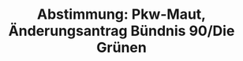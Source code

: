 ---
abstimmung:
  abstimmung: 2
  bundestagssitzung: 98
  legislaturperiode: 18
categories:
- Verkehr
- Infrastruktur
- Finanzen
- Steuer
data:
- title: Abstimmungsergebnis 20150327_2-data.pdf
  url: /res/abstimmungsliste/20150327_2-data.pdf
- title: Abstimmungsergebnis 20150327_2_xls-data.csv
  url: /res/abstimmungsliste/analyses/20150327_2_xls-data.csv
documents:
- local: /res/abstimmungsdaten/018-098-02/1803990.pdf
  title: Drucksache 18/03990.pdf
  url: http://dip21.bundestag.de/dip21/btd/18/039/1803990.pdf
- local: /res/abstimmungsdaten/018-098-02/1804455.pdf
  title: Drucksache 18/04455.pdf
  url: http://dip21.bundestag.de/dip21/btd/18/044/1804455.pdf
- local: /res/abstimmungsdaten/018-098-02/1804485.pdf
  title: Drucksache 18/04485.pdf
  url: http://dip21.bundestag.de/dip21/btd/18/044/1804485.pdf
ergebnis:
  cdu/csu:
    enthaltung: 0
    gesamt: 311
    ja: 0
    nein: 278
    nichtabgegeben: 33
    ungueltig: 0
  die.linke:
    enthaltung: 59
    gesamt: 64
    ja: 0
    nein: 0
    nichtabgegeben: 5
    ungueltig: 0
  file: 20150327_2_xls-data.csv
  gruenen:
    enthaltung: 0
    gesamt: 63
    ja: 58
    nein: 0
    nichtabgegeben: 5
    ungueltig: 0
  spd:
    enthaltung: 1
    gesamt: 193
    ja: 0
    nein: 168
    nichtabgegeben: 24
    ungueltig: 0
layout: abstimmung
links:
- title: https://www.bundestag.de/parlament/plenum/abstimmung/abstimmung?id=333
  url: https://www.bundestag.de/parlament/plenum/abstimmung/abstimmung?id=333
- title: http://www.abgeordnetenwatch.de/pkw_maut-1105-720.html
  url: http://www.abgeordnetenwatch.de/pkw_maut-1105-720.html
preview: "Deutscher Bundestag\n\n98. Sitzung des Deutschen Bundestages\nam Freitag,\
  \ 27.M\xE4rz 2015\n\nEndg\xFCltiges Ergebnis der Namentlichen Abstimmung Nr. 2\n\
  \n\xC4nderungsantrag der Fraktion B\xDCNDNIS 90/DIE GR\xDCNEN\nzu der zweiten Beratung\
  \ des Gesetzentwurfs der Bundesregierung\nEntwurf eines Gesetzes zur Einf\xFChrung\
  \ einer Infrastrukturabgabe f\xFCr die Benutzung von\nBundesfernstra\xDFen\nDrucksachen\
  \ 18/3990, 18/4455 und 18/4485\n\nAbgegebene Stimmen insgesamt:\nNicht abgegebene\
  \ Stimmen:\nJa-Stimmen:\n\n564\n67\n58\n\nNein-Stimmen:\n\n446\n\nEnthaltungen:\n\
  \n60\n\nUng\xFCltige:\n\nBerlin, den 27.03.2015\n\n0\n\nBeginn: 11:32\nEnde: 11:35\n"
tags:
- PKW
- Maut
- "Stra\xDFennetz"
- Vignette
title: "Abstimmung: Pkw-Maut, \xC4nderungsantrag B\xFCndnis 90/Die Gr\xFCnen"
---